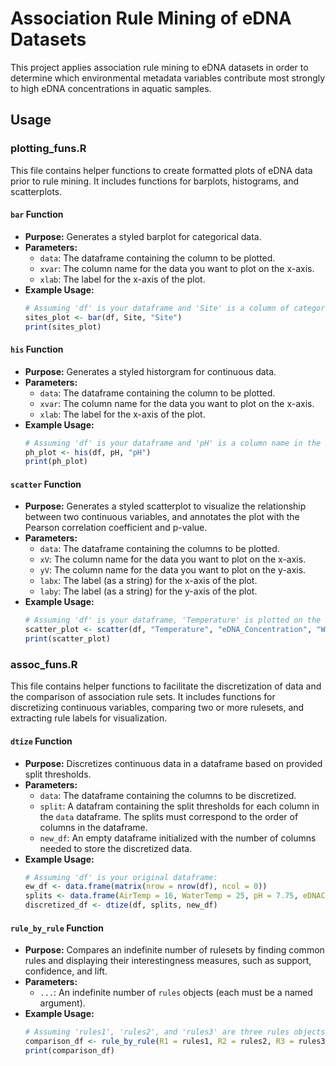 # Association Rule Mining of eDNA Datasets

This project applies association rule mining to eDNA datasets in order to determine which environmental metadata variables contribute most strongly to high eDNA concentrations in aquatic samples. 

## Usage

### plotting_funs.R

This file contains helper functions to create formatted plots of eDNA data prior to rule mining. It includes functions for barplots, histograms, and scatterplots.

#### `bar` Function

- **Purpose:** Generates a styled barplot for categorical data.
- **Parameters:**
  - `data`: The dataframe containing the column to be plotted.
  - `xvar`: The column name for the data you want to plot on the x-axis.
  - `xlab`: The label for the x-axis of the plot.
- **Example Usage:**
  ```r
  # Assuming 'df' is your dataframe and 'Site' is a column of categorical data in the dataframe:
  sites_plot <- bar(df, Site, "Site")
  print(sites_plot)

#### `his` Function

- **Purpose:** Generates a styled historgram for continuous data.
- **Parameters:**
  - `data`: The dataframe containing the column to be plotted.
  - `xvar`: The column name for the data you want to plot on the x-axis.
  - `xlab`: The label for the x-axis of the plot.
- **Example Usage:**
  ```r
  # Assuming 'df' is your dataframe and 'pH' is a column name in the dataframe:
  ph_plot <- his(df, pH, "pH")
  print(ph_plot)

#### `scatter` Function

- **Purpose:** Generates a styled scatterplot to visualize the relationship between two continuous variables, and annotates the plot with the Pearson correlation coefficient and p-value.
- **Parameters:**
  - `data`: The dataframe containing the columns to be plotted.
  - `xV`: The column name for the data you want to plot on the x-axis.
  - `yV`: The column name for the data you want to plot on the y-axis.
  - `labx`: The label (as a string) for the x-axis of the plot.
  - `laby`: The label (as a string) for the y-axis of the plot.
- **Example Usage:**
  ```r
  # Assuming 'df' is your dataframe, 'Temperature' is plotted on the x-axis, and 'eDNA_Concentration' on the y-axis:
  scatter_plot <- scatter(df, "Temperature", "eDNA_Concentration", "Water Temperature", "eDNA Concentration")
  print(scatter_plot)

### assoc_funs.R

This file contains helper functions to facilitate the discretization of data and the comparison of association rule sets. It includes functions for discretizing continuous variables, comparing two or more rulesets, and extracting rule labels for visualization.

#### `dtize` Function

- **Purpose:** Discretizes continuous data in a dataframe based on provided split thresholds.
- **Parameters:**
  - `data`: The dataframe containing the columns to be discretized.
  - `split`: A datafram containing the split thresholds for each column in the `data` dataframe. The splits must correspond to the order of columns in the dataframe.
  - `new_df`: An empty dataframe initialized with the number of columns needed to store the discretized data.
- **Example Usage:**
  ```r
  # Assuming 'df' is your original dataframe:
  ew_df <- data.frame(matrix(nrow = nrow(df), ncol = 0))
  splits <- data.frame(AirTemp = 16, WaterTemp = 25, pH = 7.75, eDNAConc = 13.3)
  discretized_df <- dtize(df, splits, new_df)

#### `rule_by_rule` Function

- **Purpose:** Compares an indefinite number of rulesets by finding common rules and displaying their interestingness measures, such as support, confidence, and lift.
- **Parameters:**
  - `...`: An indefinite number of `rules` objects (each must be a named argument).
- **Example Usage:**
  ```r
  # Assuming 'rules1', 'rules2', and 'rules3' are three rules objects you want to compare:
  comparison_df <- rule_by_rule(R1 = rules1, R2 = rules2, R3 = rules3)
  print(comparison_df)